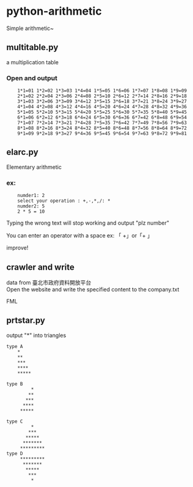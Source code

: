 # python-arithmetic
Simple arithmetic~


## multitable.py 
	

a multiplication table

### Open and output

		1*1=01 1*2=02 1*3=03 1*4=04 1*5=05 1*6=06 1*7=07 1*8=08 1*9=09
		2*1=02 2*2=04 2*3=06 2*4=08 2*5=10 2*6=12 2*7=14 2*8=16 2*9=18
		3*1=03 3*2=06 3*3=09 3*4=12 3*5=15 3*6=18 3*7=21 3*8=24 3*9=27
		4*1=04 4*2=08 4*3=12 4*4=16 4*5=20 4*6=24 4*7=28 4*8=32 4*9=36
		5*1=05 5*2=10 5*3=15 5*4=20 5*5=25 5*6=30 5*7=35 5*8=40 5*9=45
		6*1=06 6*2=12 6*3=18 6*4=24 6*5=30 6*6=36 6*7=42 6*8=48 6*9=54
		7*1=07 7*2=14 7*3=21 7*4=28 7*5=35 7*6=42 7*7=49 7*8=56 7*9=63
		8*1=08 8*2=16 8*3=24 8*4=32 8*5=40 8*6=48 8*7=56 8*8=64 8*9=72
		9*1=09 9*2=18 9*3=27 9*4=36 9*5=45 9*6=54 9*7=63 9*8=72 9*9=81


## elarc.py

Elementary arithmetic 

### ex:
		numder1: 2
		select your operation : +,-,*,/: *
		numder2: 5
		2 * 5 = 10

Typing the wrong text will stop working and output "plz number" 
  
  You can enter an operator with a space  ex: 「    +」or「+    」
  
  
improve!

## crawler and write

data from 臺北市政府資料開放平台  
Open the website and write the specified content to the company.txt
  
  
  FML 

## prtstar.py
output "*" into triangles 

	type A
		* 
		**
		***
		****
		*****
		
	type B
		     *
		    **
		   ***
		  ****
		 *****
		 
	type C 
		     *
		    ***
		   *****
		  *******
		 *********
	type D 
		 *********
		  *******
		   *****
		    ***
		     *
